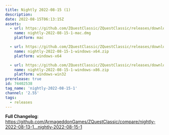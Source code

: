 ```yaml
---
title: Nightly 2022-08-15 (1)
description: 
date: 2022-08-15T06:13:15Z
assets: 
  - url: https://github.com/ZQuestClassic/ZQuestClassic/releases/download/nightly-2022-08-15-1/nightly-2022-08-15-1-mac.dmg
    name: nightly-2022-08-15-1-mac.dmg
    platform: mac

  - url: https://github.com/ZQuestClassic/ZQuestClassic/releases/download/nightly-2022-08-15-1/nightly-2022-08-15-1-windows-x64.zip
    name: nightly-2022-08-15-1-windows-x64.zip
    platform: windows-x64

  - url: https://github.com/ZQuestClassic/ZQuestClassic/releases/download/nightly-2022-08-15-1/nightly-2022-08-15-1-windows-x86.zip
    name: nightly-2022-08-15-1-windows-x86.zip
    platform: windows-win32
prerelease: true
id: 74402538
tag_name: 'nightly-2022-08-15-1'
channel: '2.55'
tags:
  - releases
---
```


**Full Changelog**: https://github.com/ArmageddonGames/ZQuestClassic/compare/nightly-2022-08-13-1...nightly-2022-08-15-1
